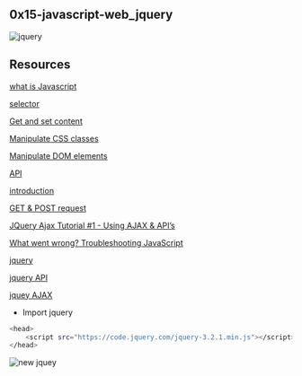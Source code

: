 ## 0x15-javascript-web_jquery

![jquery](https://s3.amazonaws.com/intranet-projects-files/holbertonschool-higher-level_programming+/305/4724718.jpg)

## Resources

[what is Javascript](https://developer.mozilla.org/en-US/docs/Learn/JavaScript/First_steps/What_is_JavaScript)

[selector](https://jquery-tutorial.net/selectors/using-elements-ids-and-classes/)

[Get and set content](https://jquery-tutorial.net/dom-manipulation/getting-and-setting-content/)

[Manipulate CSS classes](https://jquery-tutorial.net/dom-manipulation/getting-and-setting-css-classes/)

[Manipulate DOM elements](https://jquery-tutorial.net/dom-manipulation/the-append-and-prepend-methods/)

[API](https://oscarotero.com/jquery/)

[introduction](https://jquery-tutorial.net/ajax/introduction/)

[GET & POST request](https://jquery-tutorial.net/ajax/the-get-and-post-methods/)

[JQuery Ajax Tutorial #1 - Using AJAX & API’s](https://www.youtube.com/watch?v=fEYx8dQr_cQ)

[What went wrong? Troubleshooting JavaScript](https://developer.mozilla.org/en-US/docs/Learn/JavaScript/First_steps/What_went_wrong)

[jquery](https://jquery.com/)

[jquery API](https://api.jquery.com/)

[jquey AJAX](https://learn.jquery.com/ajax/)

- Import jquery

```bash
<head>
    <script src="https://code.jquery.com/jquery-3.2.1.min.js"></script>
</head>
```

![new jquey](https://s3.amazonaws.com/intranet-projects-files/holbertonschool-higher-level_programming+/305/1f1ihd.jpg)
